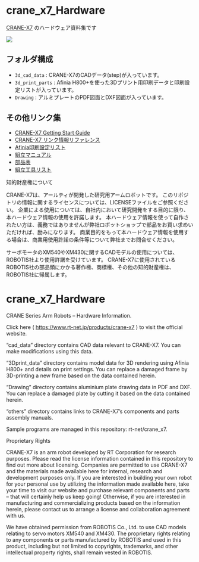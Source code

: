 # crane_x7_Hardware
[CRANE-X7](https://rt-net.jp/products/crane-x7/) のハードウェア資料集です

![](https://rt-net.github.io/images/crane-x7-cad/CRANE-X7-v1.2.stp.png)

## フォルダ構成

- `3d_cad_data` : CRANE-X7のCADデータ(step)が入っています。
- `3d_print_parts` : Afinia H800+を使った3Dプリント用印刷データと印刷設定リストが入っています。
- `Drawing` : アルミプレートのPDF図面とDXF図面が入っています。

## その他リンク集

- [CRANE-X7 Getting Start Guide](https://docs.google.com/document/d/1ZVM8DkEtygEqVriiUKvn6mUj0swVW3mLRr4APcF0RwU/edit?usp=sharing)
- [CRANE-X7 リンク情報リファレンス](https://docs.google.com/spreadsheets/d/1I268mnab4m-f6us0Au3AGd64-2iGkSwxaLrDplSjHY8/edit#gid=851604478)
- [Afinia印刷設定リスト](https://docs.google.com/spreadsheets/d/1EGJFGyENNs8dTUQuPBuiwlS8NjcewwcOpi81-vP1bUY/edit?usp=sharing)
- [組立マニュアル](https://sites.google.com/view/crane-x7-assembly-manual/)
- [部品表](https://docs.google.com/spreadsheets/d/1aDFqHm1ITyZzfuScvNEFtuxv-zPM3NvJoxa1wEGHN7g/edit?usp=sharing)
- [組立工具リスト](https://docs.google.com/spreadsheets/d/1vNaybK8c32hEwv1Moxhm_TXiwBZLILNTeV__plZuWW8/edit?usp=sharing)

知的財産権について

CRANE-X7は、アールティが開発した研究用アームロボットです。
このリポジトリの情報に関するライセンスについては、LICENSEファイルをご参照ください。
企業による使用については、自社内において研究開発をする目的に限り、本ハードウェア情報の使用を許諾します。 
本ハードウェア情報を使って自作されたい方は、義務ではありませんが弊社ロボットショップで部品をお買い求めいただければ、励みになります。
商業目的をもって本ハードウェア情報を使用する場合は、商業用使用許諾の条件等について弊社までお問合せください。


サーボモータのXM540やXM430に関するCADモデルの使用については、ROBOTIS社より使用許諾を受けています。 
CRANE-X7に使用されているROBOTIS社の部品類にかかる著作権、商標権、その他の知的財産権は、ROBOTIS社に帰属します。


# crane_x7_Hardware
CRANE Series Arm Robots – Hardware Information.

Click here ( https://www.rt-net.jp/products/crane-x7 ) to visit the official website.

 “cad_data” directory contains CAD data relevant to CRANE-X7. 
You can make modifications using this data.

“3Dprint_data” directory contains model data for 3D rendering using Afinia H800+ and details on print settings. You can replace a damaged frame by 3D-printing a new frame based on the data contained herein. 

“Drawing” directory contains aluminium plate drawing data in PDF and DXF. You can replace a damaged plate by cutting it based on the data contained herein.

“others” directory contains links to CRANE-X7’s components and parts assembly manuals.

Sample programs are managed in this repository: rt-net/crane_x7.


Proprietary Rights

CRANE-X7 is an arm robot developed by RT Corporation for research purposes. Please read the license information contained in this repository to find out more about licensing. Companies are permitted to use CRANE-X7 and the materials made available here for internal, research and development purposes only. If you are interested in building your own robot for your personal use by utilizing the information made available here, take your time to visit our website and purchase relevant components and parts – that will certainly help us keep going! Otherwise, if you are interested in manufacturing and commercializing products based on the information herein, please contact us to arrange a license and collaboration agreement with us. 

We have obtained permission from ROBOTIS Co., Ltd. to use CAD models relating to servo motors XM540 and XM430. The proprietary rights relating to any components or parts manufactured by ROBOTIS and used in this product, including but not limited to copyrights, trademarks, and other intellectual property rights, shall remain vested in ROBOTIS. 
